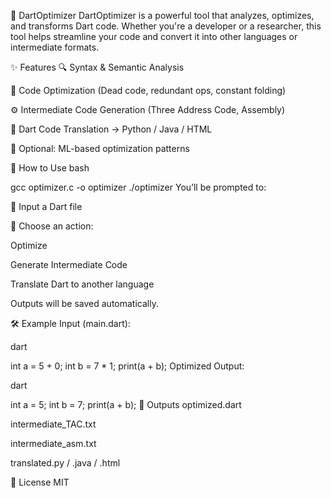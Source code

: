 
🚀 DartOptimizer
DartOptimizer is a powerful tool that analyzes, optimizes, and transforms Dart code. Whether you're a developer or a researcher, this tool helps streamline your code and convert it into other languages or intermediate formats.

✨ Features
🔍 Syntax & Semantic Analysis

🔧 Code Optimization (Dead code, redundant ops, constant folding)

⚙️ Intermediate Code Generation (Three Address Code, Assembly)

🔁 Dart Code Translation → Python / Java / HTML

🤖 Optional: ML-based optimization patterns

🚀 How to Use
bash

gcc optimizer.c -o optimizer
./optimizer
You’ll be prompted to:

📂 Input a Dart file

🎯 Choose an action:

Optimize

Generate Intermediate Code

Translate Dart to another language

Outputs will be saved automatically.

🛠 Example
Input (main.dart):

dart

int a = 5 + 0;
int b = 7 * 1;
print(a + b);
Optimized Output:

dart

int a = 5;
int b = 7;
print(a + b);
📁 Outputs
optimized.dart

intermediate_TAC.txt

intermediate_asm.txt

translated.py / .java / .html

📜 License
MIT
